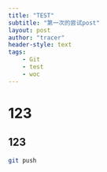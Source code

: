 ```yaml
---
title: "TEST"
subtitle: "第一次的尝试post"
layout: post
author: "tracer"
header-style: text
tags:
    - Git
    - test
    - woc
---
```


# 123

## 123


```bash
git push
```